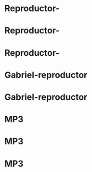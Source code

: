 # Reproductor-
# Reproductor-
# Reproductor-
# Gabriel-reproductor
# Gabriel-reproductor
# MP3
# MP3
# MP3
